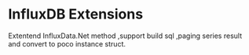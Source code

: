 InfluxDB Extensions
=======================

Extentend InfluxData.Net method ,support build sql ,paging series result and convert to poco instance struct.


